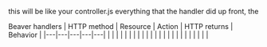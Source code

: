 this will be like your controller.js
everything that the handler did up front, the 

Beaver handlers
|  HTTP method  |  Resource  |  Action | HTTP returns | Behavior  |
|---|---|---|---|---|
|   |   |   |   |   |
|   |   |   |   |   |
|   |   |   |   |   |
|   |   |   |   |   |

